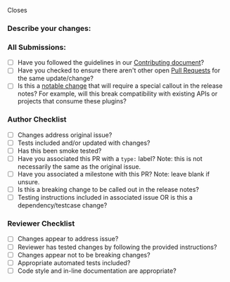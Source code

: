 <!--- Note: Please open the PR in draft form until you are ready for active review. -->
Closes <!--- Insert Issue Number(s) this PR addresses. Start by typing # will open a dropdown of recent issues. Note: this does not work on PRs which target release branches -->

### Describe your changes:
<!--- Describe your changes and add any comments about your approach either here or inline if code comments aren't added -->

### All Submissions:

* [ ] Have you followed the guidelines in our [Contributing document](https://github.com/nasa/openmct/blob/master/CONTRIBUTING.md)?
* [ ] Have you checked to ensure there aren't other open [Pull Requests](https://github.com/nasa/openmct/pulls) for the same update/change?
* [ ] Is this a [notable change](../docs/src/process/release.md) that will require a special callout in the release notes? For example, will this break compatibility with existing APIs or projects that consume these plugins?

### Author Checklist

* [ ] Changes address original issue?
* [ ] Tests included and/or updated with changes?
* [ ] Has this been smoke tested?
* [ ] Have you associated this PR with a `type:` label? Note: this is not necessarily the same as the original issue.
* [ ] Have you associated a milestone with this PR? Note: leave blank if unsure.
* [ ] Is this a breaking change to be called out in the release notes?
* [ ] Testing instructions included in associated issue OR is this a dependency/testcase change?

### Reviewer Checklist

* [ ] Changes appear to address issue?
* [ ] Reviewer has tested changes by following the provided instructions?
* [ ] Changes appear not to be breaking changes?
* [ ] Appropriate automated tests included?
* [ ] Code style and in-line documentation are appropriate?
